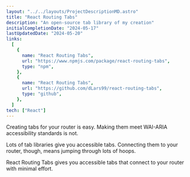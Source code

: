 ```yaml
---
layout: "../../layouts/ProjectDescriptionMD.astro"
title: "React Routing Tabs"
description: "An open-source tab library of my creation"
initialCompletionDate: "2024-05-17"
lastUpdatedDate: "2024-05-20"
links:
  [
    {
      name: "React Routing Tabs",
      url: "https://www.npmjs.com/package/react-routing-tabs",
      type: "npm",
    },
    {
      name: "React Routing Tabs",
      url: "https://github.com/dLars99/react-routing-tabs",
      type: "github",
    },
  ]
tech: ["React"]
---
```


Creating tabs for your router is easy. Making them meet WAI-ARIA
accessibility standards is not.

Lots of tab libraries give you accessible tabs. Connecting them to your
router, though, means jumping through lots of hoops.

React Routing Tabs gives you accessible tabs that connect to your router
with minimal effort.
